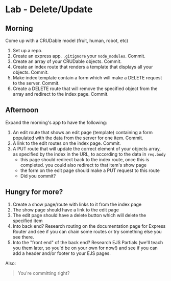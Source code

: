 # Lab - Delete/Update

## Morning

Come up with a CRUDable model (fruit, human, robot, etc)

1. Set up a repo.
1. Create an express app. `.gitignore` your `node_modules`. Commit.
1. Create an array of your CRUDable objects. Commit.
1. Create an index route that renders a template that displays all your objects. Commit.
1. Make index template contain a form which will make a DELETE request to the server.  Commit.
1. Create a DELETE route that will remove the specified object from the array and redirect to the index page. Commit.

## Afternoon

Expand the morning's app to have the following:

1. An edit route that shows an edit page (template) containing a form populated with the data from the server for one item. Commit.
1. A link to the edit routes on the index page. Commit.
1. A PUT route that will update the correct element of your objects array, as specified by the index in the URL, to according to the data in `req.body`
    - this page should redirect back to the index route, once this is completed.  you could also redirect to that item's show page 
    - the form on the edit page should make a PUT request to this route
    - Did you commit?
    
## Hungry for more?

1. Create a show page/route with links to it from the index page
1. The show page should have a link to the edit page
1. The edit page should have a delete button which will delete the specified item
1. Into back end? Research routing on the documentation page for Express Router and see if you can chain some routes or try something else you see there.
1. Into the "front end" of the back end?  Research EJS Partials (we'll teach you them later, so you'd be on your own for now!) and see if you can add a header and/or footer to your EJS pages.

Also:
>You're committing right?
